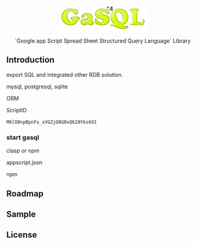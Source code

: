 <!--# GaS4QL -->
<!--![logo_image](.github/logo.png) -->

<p align="center">
    <!--<h1 align="center">GaS4QL</h1>-->
    <img align="center" src="./.github/logo.png" alt="logo" title="logo_image">
</p>

<p align="center">`Google app Script Spread Sheet Structured Query Language` Library</p>

## Introduction

export SQL and integrated other RDB solution.

mysql, postgresql, sqlite

ORM

ScriptID
```
M6lO8npBpnFx_sVGZjO8G0xQ628Yks6X1
```

### start gasql

clasp or npm

appscript.json

npm

## Roadmap

## Sample

## License


